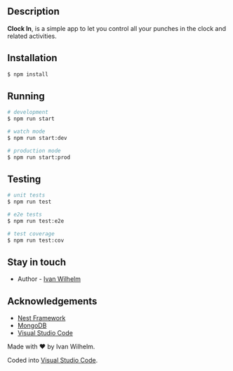 ## Description

**Clock In**, is a simple app to let you control all your punches in the clock and related activities.

## Installation

```bash
$ npm install
```

## Running

```bash
# development
$ npm run start

# watch mode
$ npm run start:dev

# production mode
$ npm run start:prod
```

## Testing

```bash
# unit tests
$ npm run test

# e2e tests
$ npm run test:e2e

# test coverage
$ npm run test:cov
```

## Stay in touch

- Author - [Ivan Wilhelm](mailto:ivan.whm@icloud.com)

## Acknowledgements

- [Nest Framework](https://nestjs.com)
- [MongoDB](https://www.mongodb.com)
- [Visual Studio Code](https://code.visualstudio.com)

Made with &hearts; by Ivan Wilhelm.

Coded into [Visual Studio Code](https://code.visualstudio.com).
